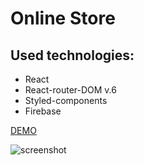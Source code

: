 # Online Store

## Used technologies:

- React 
- React-router-DOM v.6 
- Styled-components 
- Firebase 

[DEMO](https://irrbis38.github.io/crwn-store-v2/)

![screenshot](https://user-images.githubusercontent.com/66014974/232556185-86337de2-5763-4fa1-808a-f9c9cffbc2e5.png)

